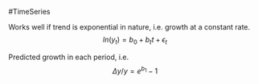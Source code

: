 #TimeSeries 

Works well if trend is exponential in nature, i.e. growth at a constant rate.
$$
ln(y_t) = b_0 + b_tt + \epsilon_t
$$

Predicted growth in each period, i.e. 
$$
\Delta y /y = e^{b_1} - 1
$$

